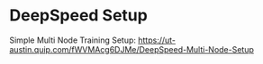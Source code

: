# DeepSpeed Setup

Simple Multi Node Training Setup: https://ut-austin.quip.com/fWVMAcg6DJMe/DeepSpeed-Multi-Node-Setup

